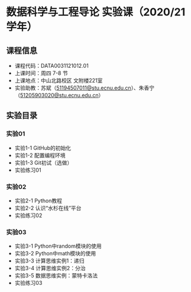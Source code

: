 # 数据科学与工程导论 实验课（2020/21学年）

## 课程信息

* 课程代码：DATA0031121012.01
* 上课时间：周四 7-8 节
* 上课地点：中山北路校区 文附楼221室
* 实验助教：苏斌（51194507011@stu.ecnu.edu.cn）、朱香宁（51205903020@stu.ecnu.edu.cn）

## 实验目录

### 实验01

* 实验1-1 GitHub的初始化
* 实验1-2 配置编程环境
* 实验1-3 Git初试（选做）
* 实验练习01

### 实验02

* 实验2-1 Python教程
* 实验2-2 认识“水杉在线”平台
* 实验练习02

### 实验03

* 实验3-1 Python中random模块的使用
* 实验3-2 Python中math模块的使用
* 实验3-3 计算思维实例1：递归
* 实验3-4 计算思维实例2：分治
* 实验3-5 数据思维实例：蒙特卡洛法
* 实验练习03